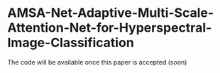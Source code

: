 # AMSA-Net-Adaptive-Multi-Scale-Attention-Net-for-Hyperspectral-Image-Classification

The code will be available once this paper is accepted (soon)
